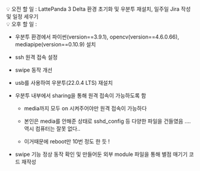 <aside>
💡 오전 할 일 : LattePanda 3 Delta 환경 초기화 및 우분투 재설치, 일주일 Jira 작성 및 일정 세우기
</aside>

<aside>
💡 오후 할 일 : 

- 우분투 환경에서 파이썬(version==3.9.1), opencv(version==4.6.0.66), mediapipe(version==0.10.9) 설치

- ssh 원격 접속 설정

- swipe 동작 개선

</aside>

- usb를 사용하여 우분투(22.0.4 LTS) 재설치

- 우분투 내부에서 sharing을 통해 원격 접속이 가능하도록 함

    - media까지 모두 on 시켜주어야만 원격 접속이 가능하다

    - 본인은 media를 안해준 상태로 sshd_config 등 다양한 파일을 건들였음 .... 역시 컴퓨터는 잘못 없다..

    - 이거때문에 reboot만 10번 정도 한 듯 !    

- swipe 기능 정상 동작 확인 및 만들어둔 외부 module 파일을 통해 별점 매기기 코드 재작성